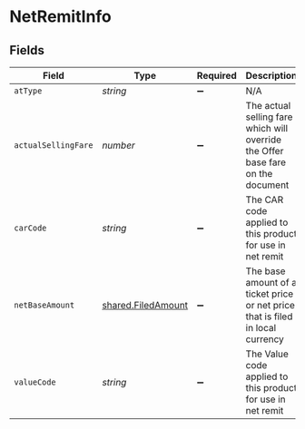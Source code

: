 # NetRemitInfo


## Fields

| Field                                                                           | Type                                                                            | Required                                                                        | Description                                                                     | Example                                                                         |
| ------------------------------------------------------------------------------- | ------------------------------------------------------------------------------- | ------------------------------------------------------------------------------- | ------------------------------------------------------------------------------- | ------------------------------------------------------------------------------- |
| `atType`                                                                        | *string*                                                                        | :heavy_minus_sign:                                                              | N/A                                                                             | NetRemitInfo                                                                    |
| `actualSellingFare`                                                             | *number*                                                                        | :heavy_minus_sign:                                                              | The actual selling fare which will override the Offer base fare on the document | 100.5                                                                           |
| `carCode`                                                                       | *string*                                                                        | :heavy_minus_sign:                                                              | The CAR code applied to this product for use in net remit                       | ACAR                                                                            |
| `netBaseAmount`                                                                 | [shared.FiledAmount](../../../sdk/models/shared/filedamount.md)                 | :heavy_minus_sign:                                                              | The base amount of a ticket price or net price that is filed in local currency  |                                                                                 |
| `valueCode`                                                                     | *string*                                                                        | :heavy_minus_sign:                                                              | The Value code applied to this product for use in net remit                     | D1000                                                                           |